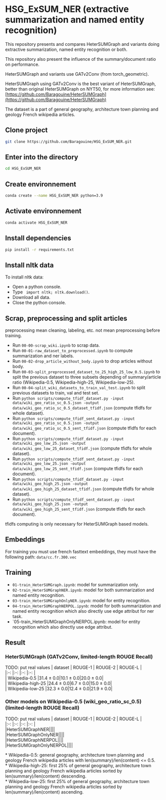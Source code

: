 # HSG_ExSUM_NER (extractive summarization and named entity recognition)
This repository presents and compares HeterSUMGraph and variants doing extractive summarization, named entity recognition or both.  
  
This repository also present the influence of the summary/document ratio on performance.  
  
HeterSUMGraph and variants use GATv2Conv (from torch_geometric).  

HeterSUMGraph using GATv2Conv is the best variant of HeterSUMGraph, better than original HeterSUMGraph on NYT50, for more information
see: [https://github.com/Baragouine/HeterSUMGraph](https://github.com/Baragouine/HeterSUMGraph)

The dataset is a part of general geography, architecture town planning and geology French wikipedia articles.

## Clone project
```bash
git clone https://github.com/Baragouine/HSG_ExSUM_NER.git
```

## Enter into the directory
```bash
cd HSG_ExSUM_NER
```

## Create environnement
```bash
conda create --name HSG_ExSUM_NER python=3.9
```

## Activate environnement
```bash
conda activate HSG_ExSUM_NER
```

## Install dependencies
```bash
pip install -r requirements.txt
```

## Install nltk data
To install nltk data:
  - Open a python console.
  - Type ``` import nltk; nltk.download()```.
  - Download all data.
  - Close the python console.

## Scrap, preprocessing and split articles
preprocessing mean cleaning, labeling, etc. not mean preprocessing before training.
  - Run `00-00-scrap_wiki.ipynb` to scrap data.
  - Run `00-01-raw_dataset_to_preprocessed.ipynb` to compute summarization and ner labels.
  - Run `00-02-drop_article_without_body.ipynb` to drop articles without body.
  - Run `00-03-split_preprocessed_dataset_to_25_high_25_low_0.5.ipynb` to split the previous dataset to three subsets depending of summary/article ratio (Wikipedia-0.5, Wikipedia-high-25, Wikipedia-low-25).
  - Run `00-04-split_wiki_datasets_to_train_val_test.ipynb` to split previous datasets to train, val and test set.
  - Run ```python scripts/compute_tfidf_dataset.py -input data/wiki_geo_ratio_sc_0.5.json -output data/wiki_geo_ratio_sc_0.5_dataset_tfidf.json``` (compute tfidfs for whole dataset).
  - Run ```python scripts/compute_tfidf_sent_dataset.py -input data/wiki_geo_ratio_sc_0.5.json -output data/wiki_geo_ratio_sc_0.5_sent_tfidf.json``` (compute tfidfs for each document).
  - Run ```python scripts/compute_tfidf_dataset.py -input data/wiki_geo_low_25.json -output data/wiki_geo_low_25_dataset_tfidf.json``` (compute tfidfs for whole dataset).
  - Run ```python scripts/compute_tfidf_sent_dataset.py -input data/wiki_geo_low_25.json -output data/wiki_geo_low_25_sent_tfidf.json``` (compute tfidfs for each document).
  - Run ```python scripts/compute_tfidf_dataset.py -input data/wiki_geo_high_25.json -output data/wiki_geo_high_25_dataset_tfidf.json``` (compute tfidfs for whole dataset).
  - Run ```python scripts/compute_tfidf_sent_dataset.py -input data/wiki_geo_high_25.json -output data/wiki_geo_high_25_sent_tfidf.json``` (compute tfidfs for each document).

tfidfs computing is only necessary for HeterSUMGraph based models.

## Embeddings
For training you must use french fasttext embeddings, they must have the following path: `data/cc.fr.300.vec`

## Training
  - `01-train_HeterSUMGraph.ipynb`: model for summarization only.
  - `02-train_HeterSUMGraphNER.ipynb`: model for both summarization and named entity recognition.
  - `03-train_HeterSUMGraphOnlyNER.ipynb`: model for entity recognition.
  - `04-train_HeterSUMGraphNERPOL.ipynb`: model for both summarization and named entity recognition which also directly use edge attribut for ner task.
  - `05-train_HeterSUMGraphOnlyNERPOL.ipynb: model for entity recognition which also directly use edge attribut.

## Result

### HeterSUMGraph (GATv2Conv, limited-length ROUGE Recall)
TODO: put real values
| dataset | ROUGE-1 | ROUGE-2 | ROUGE-L |  
|:-:      |:-:      |:-:      |:-:      |  
| Wikipedia-0.5 |31.4 &plusmn; 0.0|10.1 &plusmn; 0.0|20.0 &plusmn; 0.0|  
| Wikipedia-high-25 |24.4 &plusmn; 0.0|6.7 &plusmn; 0.0|15.0 &plusmn; 0.0|  
| Wikipedia-low-25 |32.3 &plusmn; 0.0|12.4 &plusmn; 0.0|21.9 &plusmn; 0.0|  

### Other models on Wikipedia-0.5 (wiki_geo_ratio_sc_0.5) (limited-length ROUGE Recall)
TODO: put real values
| dataset | ROUGE-1 | ROUGE-2 | ROUGE-L |  
|:-:      |:-:      |:-:      |:-:      |  
|HeterSUMGraphNER||||  
|HeterSUMGraphOnlyNER||||  
|HeterSUMGraphNERPOL||||  
|HeterSUMGraphOnlyNERPOL||||  

&ast; Wikipedia-0.5: general geography, architecture town planning and geology French wikipedia articles with len(summary)/len(content) <= 0.5.  
&ast; Wikipedia-high-25: first 25% of general geography, architecture town planning and geology French wikipedia articles sorted by len(summary)/len(content) descending.  
&ast; Wikipedia-low-25: first 25% of general geography, architecture town planning and geology French wikipedia articles sorted by len(summary)/len(content) ascending.  
